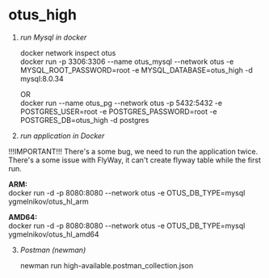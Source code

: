 # otus_high

1) *run Mysql in docker*

   docker network inspect otus   \
   docker run -p 3306:3306 --name otus_mysql --network otus -e MYSQL_ROOT_PASSWORD=root -e MYSQL_DATABASE=otus_high -d
   mysql:8.0.34

   OR\
   docker run --name otus_pg --network otus -p 5432:5432 -e POSTGRES_USER=root -e POSTGRES_PASSWORD=root -e
   POSTGRES_DB=otus_high -d postgres

2) *run application in Docker*

!!!IMPORTANT!!!
There's a some bug, we need to run the application twice.
There's a some issue with FlyWay, it can't create flyway table while the first run.

**ARM:**\
docker run -d -p 8080:8080 --network otus -e OTUS_DB_TYPE=mysql ygmelnikov/otus_hl_arm

**AMD64:**\
docker run -d -p 8080:8080 --network otus -e OTUS_DB_TYPE=mysql ygmelnikov/otus_hl_amd64

3) *Postman (newman)*

   newman run high-available.postman_collection.json
